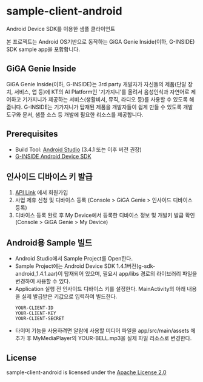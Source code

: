 # sample-client-android

Android Device SDK를 이용한 샘플 클라이언트

본 프로젝트는 Android OS기반으로 동작하는 GiGA Genie Inside(이하, G-INSIDE) SDK sample app을 포함합니다. 

## GiGA Genie Inside
GiGA Genie Inside(이하, G-INSIDE)는 3rd party 개발자가 자신들의 제품(단말 장치, 서비스, 앱 등)에 KT의 AI Platform인 
'기가지니'를 올려서 음성인식과 자연어로 제어하고 기가지니가 제공하는 서비스(생활비서, 뮤직, 라디오 등)를 사용할 수 있도록 해줍니다.
G-INSIDE는 기가지니가 탑재된 제품을 개발자들이 쉽게 만들 수 있도록 개발 도구와 문서, 샘플 소스 등 개발에 필요한 리소스를 제공합니다.

## Prerequisites
* Build Tool: [Android Studio](https://developer.android.com/studio) (3.4.1 또는 이후 버전 권장)
* [G-INSIDE Android Device SDK](https://github.com/gigagenie/ginside-sdk/tree/master/g-sdk-android)

## 인사이드 디바이스 키 발급
  1. [API Link](https://apilink.kt.co.kr) 에서 회원가입 
  2. 사업 제휴 신청 및 디바이스 등록 (Console > GiGA Genie > 인사이드 디바이스 등록)
  3. 디바이스 등록 완료 후 My Device에서 등록한 디바이스 정보 및 개발키 발급 확인 (Console > GiGA Genie > My Device)

## Android용 Sample 빌드
- Android Studio에서 Sample Project를 Open한다.
- Sample Project에는 Android Device SDK 1.4.1버전(g-sdk-android_1.4.1.aar)이 탑재되어 있으며, 필요시 app/libs 경로의 라이브러리 파일을 변경하여 사용할 수 있다.
- Application 실행 전 인사이드 디바이스 키를 설정한다. MainActivity의 아래 내용을 실제 발급받은 키값으로 입력하여 빌드한다.
    ```
    YOUR-CLIENT-ID
    YOUR-CLIENT-KEY
    YOUR-CLIENT-SECRET
    ```
- 타이머 기능을 사용하려면 알람에 사용할 미디어 파일을 app/src/main/assets 에 추가 후 MyMediaPlayer의 YOUR-BELL.mp3을 실제 파일 리소스로 변경한다.

## License

sample-client-android is licensed under the [Apache License 2.0](http://www.apache.org/licenses/LICENSE-2.0)
